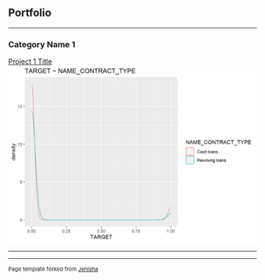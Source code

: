 ## Portfolio

---

### Category Name 1 

[Project 1 Title](file:///Users/u1431178/Downloads/Modeling%20Tasks.html)
<img src="images/project_image.png?raw=true"/>

---


---
<p style="font-size:11px">Page template forked from <a href="https://github.com/jenisharw/jenisharw.github.io.git/quick-portfolio">Jenisha</a></p>
<!-- Remove above link if you don't want to attibute -->
